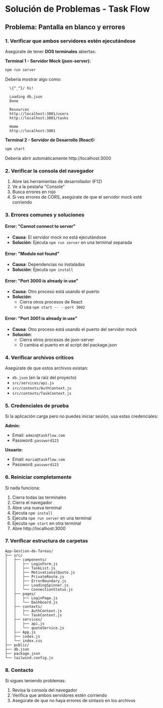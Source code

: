 # Solución de Problemas - Task Flow

## Problema: Pantalla en blanco y errores

### 1. Verificar que ambos servidores estén ejecutándose

Asegúrate de tener **DOS terminales** abiertas:

**Terminal 1 - Servidor Mock (json-server):**
```bash
npm run server
```
Debería mostrar algo como:
```
  \{^_^}/ hi!

  Loading db.json
  Done

  Resources
  http://localhost:3001/users
  http://localhost:3001/tasks

  Home
  http://localhost:3001
```

**Terminal 2 - Servidor de Desarrollo (React):**
```bash
npm start
```
Debería abrir automáticamente http://localhost:3000

### 2. Verificar la consola del navegador

1. Abre las herramientas de desarrollador (F12)
2. Ve a la pestaña "Console"
3. Busca errores en rojo
4. Si ves errores de CORS, asegúrate de que el servidor mock esté corriendo

### 3. Errores comunes y soluciones

#### Error: "Cannot connect to server"
- **Causa**: El servidor mock no está ejecutándose
- **Solución**: Ejecuta `npm run server` en una terminal separada

#### Error: "Module not found"
- **Causa**: Dependencias no instaladas
- **Solución**: Ejecuta `npm install`

#### Error: "Port 3000 is already in use"
- **Causa**: Otro proceso está usando el puerto
- **Solución**: 
  - Cierra otros procesos de React
  - O usa `npm start -- --port 3002`

#### Error: "Port 3001 is already in use"
- **Causa**: Otro proceso está usando el puerto del servidor mock
- **Solución**: 
  - Cierra otros procesos de json-server
  - O cambia el puerto en el script del package.json

### 4. Verificar archivos críticos

Asegúrate de que estos archivos existan:
- `db.json` (en la raíz del proyecto)
- `src/services/api.js`
- `src/contexts/AuthContext.js`
- `src/contexts/TaskContext.js`

### 5. Credenciales de prueba

Si la aplicación carga pero no puedes iniciar sesión, usa estas credenciales:

**Admin:**
- Email: `admin@taskflow.com`
- Password: `password123`

**Usuario:**
- Email: `maria@taskflow.com`
- Password: `password123`

### 6. Reiniciar completamente

Si nada funciona:

1. Cierra todas las terminales
2. Cierra el navegador
3. Abre una nueva terminal
4. Ejecuta `npm install`
5. Ejecuta `npm run server` en una terminal
6. Ejecuta `npm start` en otra terminal
7. Abre http://localhost:3000

### 7. Verificar estructura de carpetas

```
App-Gestion-de-Tareas/
├── src/
│   ├── components/
│   │   ├── LoginForm.js
│   │   ├── TaskList.js
│   │   ├── MotivationalQuote.js
│   │   ├── PrivateRoute.js
│   │   ├── ErrorBoundary.js
│   │   ├── LoadingSpinner.js
│   │   └── ConnectionStatus.js
│   ├── pages/
│   │   ├── LoginPage.js
│   │   └── Dashboard.js
│   ├── contexts/
│   │   ├── AuthContext.js
│   │   └── TaskContext.js
│   ├── services/
│   │   ├── api.js
│   │   └── quoteService.js
│   ├── App.js
│   ├── index.js
│   └── index.css
├── public/
├── db.json
├── package.json
└── tailwind.config.js
```

### 8. Contacto

Si sigues teniendo problemas:
1. Revisa la consola del navegador
2. Verifica que ambos servidores estén corriendo
3. Asegúrate de que no haya errores de sintaxis en los archivos

